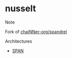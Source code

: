 # nusselt

> [!NOTE]
> Fork of [chaiNNer-org/spandrel](https://github.com/chaiNNer-org/spandrel)

Architectures
* [SPAN](https://github.com/hongyuanyu/span)
